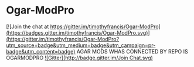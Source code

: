 # Ogar-ModPro

[![Join the chat at https://gitter.im/timothyfrancis/Ogar-ModPro](https://badges.gitter.im/timothyfrancis/Ogar-ModPro.svg)](https://gitter.im/timothyfrancis/Ogar-ModPro?utm_source=badge&utm_medium=badge&utm_campaign=pr-badge&utm_content=badge)
AGAR MODS WHAS  CONNECTED BY REPO IS OGARMODPRO
[![Gitter](http://badge.gitter.im/Join Chat.svg)](http://gitter.im/timothyfrancis/Ogar-ModPro)

